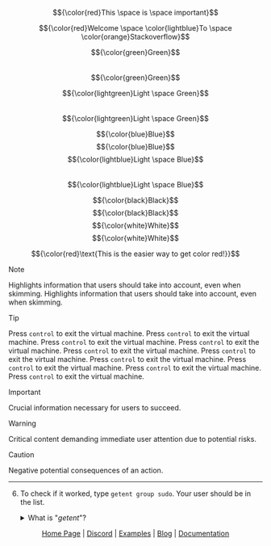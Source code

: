 $${\color{red}This \space is \space important}$$	

$${\color{red}Welcome \space \color{lightblue}To \space \color{orange}Stackoverflow}$$

$${\color{green}Green}$$	
$${\color{green}Green}$$

$${\color{lightgreen}Light \space Green}$$	
$${\color{lightgreen}Light \space Green}$$

$${\color{blue}Blue}$$	$${\color{blue}Blue}$$
$${\color{lightblue}Light \space Blue}$$	
$${\color{lightblue}Light \space Blue}$$

$${\color{black}Black}$$	$${\color{black}Black}$$
$${\color{white}White}$$	$${\color{white}White}$$


$${\color{red}\text{This is the easier way to get color red!}}$$
<span style="width:50%">

> [!NOTE]  
> Highlights information that users should take into account, even when skimming. Highlights information that users should take into account, even when skimming.

</span>

> [!TIP]
> Press `control` to exit the virtual machine. Press `control` to exit the virtual machine. Press `control` to exit the virtual machine. Press `control` to exit the virtual machine. Press `control` to exit the virtual machine. Press `control` to exit the virtual machine. Press `control` to exit the virtual machine. Press `control` to exit the virtual machine. Press `control` to exit the virtual machine. Press `control` to exit the virtual machine. 

> [!IMPORTANT]  
> Crucial information necessary for users to succeed.

> [!WARNING]  
> Critical content demanding immediate user attention due to potential risks.

> [!CAUTION]
> Negative potential consequences of an action.

---

6. To check if it worked, type `getent group sudo`. Your user should be in the list.

	<details>
	<summary>What is "<em>getent</em>"?</summary>
	<br>

	> `getent` means "get entries", so `getent group sudo` means, get information about the group named `sudo`.
	</details>



 <div align="center">
    <a href="#">Home Page</a> |
    <a href="#">Discord</a> |
    <a href="#">Examples</a> |
    <a href="#">Blog</a> |
    <a href="#">Documentation</a>
</div>
